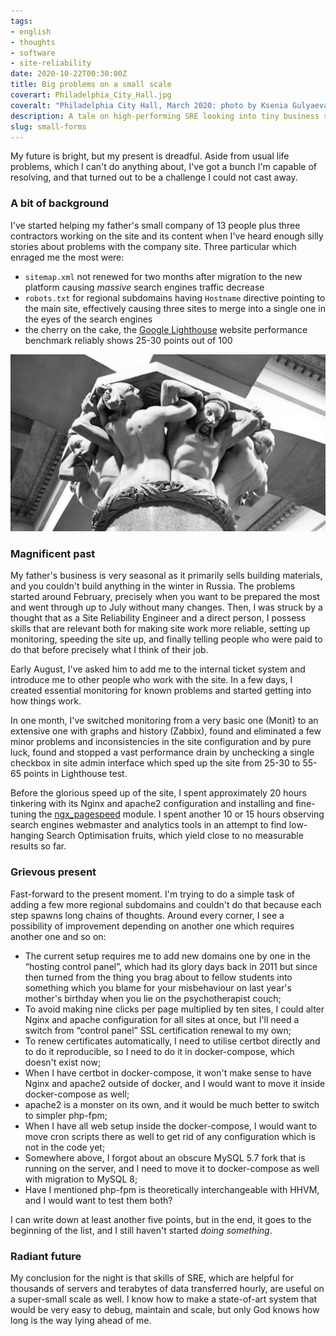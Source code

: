 ```yaml
---
tags:
- english
- thoughts
- software
- site-reliability
date: 2020-10-22T00:30:00Z
title: Big problems on a small scale
coverart: Philadelphia_City_Hall.jpg
coveralt: "Philadelphia City Hall, March 2020: photo by Ksenia Gulyaeva"
description: A tale on high-performing SRE looking into tiny business services performance and reliability
slug: small-forms
---
```


My future is bright, but my present is dreadful. Aside from usual life problems, which I can't do anything about, I've got a bunch I'm capable of resolving, and that turned out to be a challenge I could not cast away.

### A bit of background

I've started helping my father's small company of 13 people plus three contractors working on the site and its content when I've heard enough silly stories about problems with the company site. Three particular which enraged me the most were:

- `sitemap.xml` not renewed for two months after migration to the new platform causing _massive_ search engines traffic decrease
- `robots.txt` for regional subdomains having `Hostname` directive pointing to the main site, effectively causing three sites to merge into a single one in the eyes of the search engines
- the cherry on the cake, the [Google Lighthouse](https://developers.google.com/web/tools/lighthouse) website performance benchmark reliably shows 25-30 points out of 100

![Philadelphia City Hall, March 2020: photo by Ksenia Gulyaeva](Philadelphia_City_Hall.jpg)

<!--more-->

### Magnificent past

My father's business is very seasonal as it primarily sells building materials, and you couldn't build anything in the winter in Russia. The problems started around February, precisely when you want to be prepared the most and went through up to July without many changes. Then, I was struck by a thought that as a Site Reliability Engineer and a direct person, I possess skills that are relevant both for making site work more reliable, setting up monitoring, speeding the site up, and finally telling people who were paid to do that before precisely what I think of their job.

Early August, I've asked him to add me to the internal ticket system and introduce me to other people who work with the site. In a few days, I created essential monitoring for known problems and started getting into how things work.

In one month, I've switched monitoring from a very basic one (Monit) to an extensive one with graphs and history (Zabbix), found and eliminated a few minor problems and inconsistencies in the site configuration and by pure luck, found and stopped a vast performance drain by unchecking a single checkbox in site admin interface which sped up the site from 25-30 to 55-65 points in Lighthouse test.

Before the glorious speed up of the site, I spent approximately 20 hours tinkering with its Nginx and apache2 configuration and installing and fine-tuning the [ngx_pagespeed](https://developers.google.com/speed/pagespeed/module) module. I spent another 10 or 15 hours observing search engines webmaster and analytics tools in an attempt to find low-hanging Search Optimisation fruits, which yield close to no measurable results so far.

### Grievous present

Fast-forward to the present moment. I'm trying to do a simple task of adding a few more regional subdomains and couldn't do that because each step spawns long chains of thoughts. Around every corner, I see a possibility of improvement depending on another one which requires another one and so on:
 
- The current setup requires me to add new domains one by one in the “hosting control panel”, which had its glory days back in 2011 but since then turned from the thing you brag about to fellow students into something which you blame for your misbehaviour on last year's mother's birthday when you lie on the psychotherapist couch;
- To avoid making nine clicks per page multiplied by ten sites, I could alter Nginx and apache configuration for all sites at once, but I'll need a switch from “control panel” SSL certification renewal to my own;
- To renew certificates automatically, I need to utilise certbot directly and to do it reproducible, so I need to do it in docker-compose, which doesn't exist now;
- When I have certbot in docker-compose, it won't make sense to have Nginx and apache2 outside of docker, and I would want to move it inside docker-compose as well;
- apache2 is a monster on its own, and it would be much better to switch to simpler php-fpm;
- When I have all web setup inside the docker-compose, I would want to move cron scripts there as well to get rid of any configuration which is not in the code yet;
- Somewhere above, I forgot about an obscure MySQL 5.7 fork that is running on the server, and I need to move it to docker-compose as well with migration to MySQL 8;
- Have I mentioned php-fpm is theoretically interchangeable with HHVM, and I would want to test them both?

I can write down at least another five points, but in the end, it goes to the beginning of the list, and I still haven't started _doing something_.

### Radiant future

My conclusion for the night is that skills of SRE, which are helpful for thousands of servers and terabytes of data transferred hourly, are useful on a super-small scale as well. I know how to make a state-of-art system that would be very easy to debug, maintain and scale, but only God knows how long is the way lying ahead of me.
